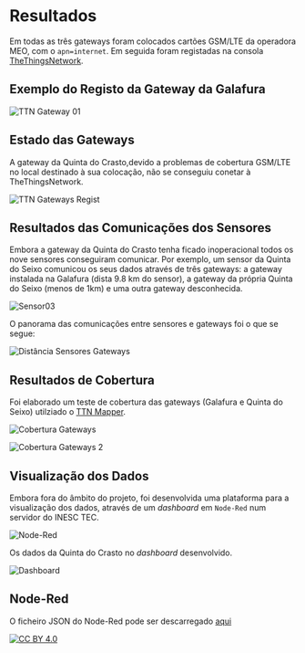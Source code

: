 # Resultados

Em todas as três gateways foram colocados cartões GSM/LTE da operadora MEO, com o `apn=internet`. Em seguida foram registadas na consola [TheThingsNetwork](https://console.thethingsnetwork.org/gateways). 

## Exemplo do Registo da Gateway da Galafura


![TTN Gateway 01](https://i.imgur.com/jdo7tbe.jpg)

## Estado das Gateways

A gateway da Quinta do Crasto,devido a problemas de cobertura GSM/LTE no local destinado à sua colocação, não se conseguiu conetar à TheThingsNetwork.

![TTN Gateways Regist](https://i.imgur.com/uOcDCFZ.jpg)

## Resultados das Comunicações dos Sensores

Embora a gateway da Quinta do Crasto tenha ficado inoperacional todos os nove sensores conseguiram comunicar. Por exemplo, um sensor da Quinta do Seixo comunicou os seus dados através de três gateways: a gateway instalada na Galafura (dista 9.8 km do sensor), a gateway da própria Quinta do Seixo (menos de 1km) e uma outra gateway desconhecida. 

![Sensor03](https://i.imgur.com/7xeNlqk.jpg)

O panorama das comunicações entre sensores e gateways foi o que se segue:

![Distância Sensores Gateways](https://i.imgur.com/G2JVj9Y.jpg)

## Resultados de Cobertura

Foi elaborado um teste de cobertura das gateways (Galafura e Quinta do Seixo) utilziado o [TTN Mapper](https://ttnmapper.org/).

![Cobertura Gateways](https://i.imgur.com/uxdEQrq.png)

![Cobertura Gateways 2](https://i.imgur.com/mMzYgNs.png)

## Visualização dos Dados

Embora fora do âmbito do projeto, foi desenvolvida uma plataforma para a visualização dos dados, através de um *dashboard* em `Node-Red` num servidor do INESC TEC.

![Node-Red](https://i.imgur.com/8UHnAzB.jpg)

Os dados da Quinta do Crasto no *dashboard* desenvolvido.

![Dashboard](https://i.imgur.com/xScXNGg.jpg)

## Node-Red

O ficheiro JSON do Node-Red pode ser descarregado [aqui](../node-red/HackathonDouroPorto_Desafio1_NodeRed.json)

[![CC BY 4.0](https://i.creativecommons.org/l/by/4.0/88x31.png)](http://creativecommons.org/licenses/by/4.0/)
